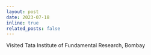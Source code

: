 ```yaml
---
layout: post
date: 2023-07-18
inline: true
related_posts: false
---
```


Visited <a herf="https://www.tifr.res.in/">Tata Institute of Fundamental Research</a>, Bombay
